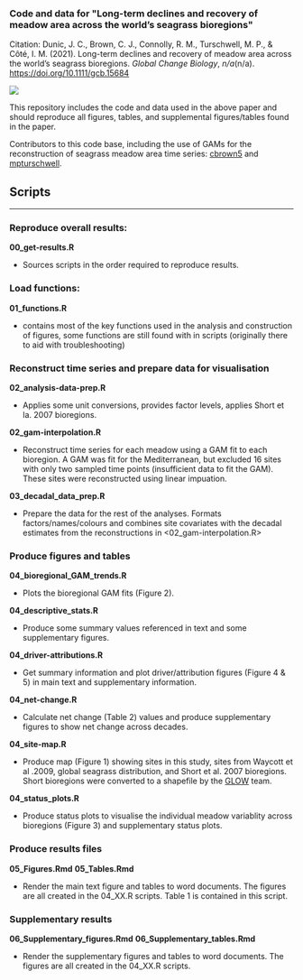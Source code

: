 ### Code and data for "Long-term declines and recovery of meadow area across the world’s seagrass bioregions"

Citation: Dunic, J. C., Brown, C. J., Connolly, R. M., Turschwell, M. P., & Côté, I. M. (2021). Long-term declines and recovery of meadow area across the world’s seagrass bioregions. *Global Change Biology*, *n/a*(n/a). https://doi.org/10.1111/gcb.15684

![](/Users/jillian/Manuscripts/2021-Global-seagrass-trends/graphical-abstract.jpeg)



This repository includes the code and data used in the above paper and should reproduce all figures, tables, and supplemental figures/tables found in the paper. 

Contributors to this code base, including the use of GAMs for the reconstruction of seagrass meadow area time series: [cbrown5](https://github.com/cbrown5) and [mpturschwell](https://github.com/mpturschwell). 

## Scripts

---

### Reproduce overall results: 

**00_get-results.R**

- Sources scripts in the order required to reproduce results. 

### Load functions:

**01_functions.R**

- contains most of the key functions used in the analysis and construction of figures, some functions are still found with in scripts (originally there to aid with troubleshooting)

### Reconstruct time series and prepare data for visualisation

**02_analysis-data-prep.R**

- Applies some unit conversions, provides factor levels, applies Short et la. 2007 bioregions. 

**02_gam-interpolation.R**

- Reconstruct time series for each meadow using a GAM fit to each bioregion. A GAM was fit for the Mediterranean, but excluded 16 sites with only two sampled time points (insufficient data to fit the GAM). These sites were reconstructed using linear impuation.

**03_decadal_data_prep.R**

- Prepare the data for the rest of the analyses. Formats factors/names/colours and combines site covariates with the decadal estimates from the reconstructions in <02_gam-interpolation.R>

### Produce figures and tables

**04_bioregional_GAM_trends.R**

- Plots the bioregional GAM fits (Figure 2). 

**04_descriptive_stats.R**

- Produce some summary values referenced in text and some supplementary figures.

**04_driver-attributions.R**

- Get summary information and plot driver/attribution figures (Figure 4 & 5) in main text and supplementary information. 

**04_net-change.R**

- Calculate net change (Table 2) values and produce supplementary figures to show net change across decades. 

**04_site-map.R**

- Produce map (Figure 1) showing sites in this study, sites from Waycott et al .2009, global seagrass distribution, and Short et al. 2007 bioregions. Short bioregions were converted to a shapefile by the [GLOW](https://globalwetlandsproject.org/) team. 

**04_status_plots.R**

- Produce status plots to visualise the individual meadow variablity across bioregions (Figure 3) and supplementary status plots. 

### Produce results files

**05_Figures.Rmd**
**05_Tables.Rmd**

- Render the main text figure and tables to word documents. The figures are all created in the 04_XX.R scripts. Table 1 is contained in this script. 

### Supplementary results

**06_Supplementary_figures.Rmd**
**06_Supplementary_tables.Rmd**

- Render the supplementary figures and tables to word documents. The figures are all created in the 04_XX.R scripts.

